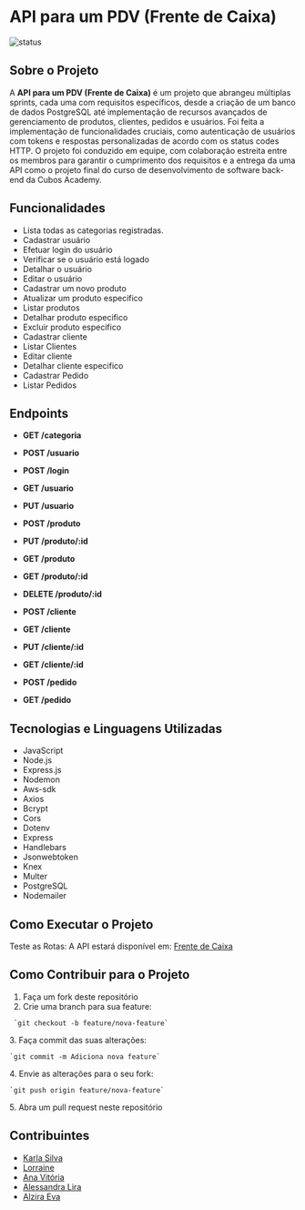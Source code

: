 # API para um PDV (Frente de Caixa)


![status](https://img.shields.io/badge/status-%20concluido-green)

## Sobre o Projeto

A  **API para um PDV (Frente de Caixa)**  é um projeto que abrangeu múltiplas sprints, cada uma com requisitos específicos, desde a criação de um banco de dados PostgreSQL até implementação de recursos avançados de gerenciamento de produtos, clientes, pedidos e usuários. Foi feita a implementação de funcionalidades cruciais, como autenticação de usuários com tokens e respostas personalizadas de acordo com os status codes HTTP. O projeto foi conduzido em equipe, com colaboração estreita entre os membros para garantir o cumprimento dos requisitos e a entrega da uma API como o projeto final do curso de desenvolvimento de software back-end da Cubos Academy.

## Funcionalidades

- Lista todas as categorias registradas.
- Cadastrar usuário
- Efetuar login do usuário
- Verificar se o usuário está logado
- Detalhar o usuário
- Editar o usuário
- Cadastrar um novo produto
- Atualizar um produto especifico
- Listar produtos
- Detalhar produto especifico 
- Excluir produto especifico
- Cadastrar cliente
- Listar Clientes
- Editar cliente
- Detalhar cliente especifico
- Cadastrar Pedido
- Listar Pedidos
  
## Endpoints

- **GET /categoria**

- **POST /usuario**

- **POST /login**

- **GET /usuario**

- **PUT /usuario**

- **POST /produto**

- **PUT /produto/:id**

- **GET /produto**

- **GET /produto/:id**

- **DELETE /produto/:id**

- **POST /cliente**

- **GET /cliente**

- **PUT /cliente/:id**

- **GET /cliente/:id**

- **POST /pedido**

- **GET /pedido**

## Tecnologias e Linguagens Utilizadas

- JavaScript
- Node.js
- Express.js
- Nodemon 
- Aws-sdk
- Axios
- Bcrypt
- Cors
- Dotenv
- Express
- Handlebars
- Jsonwebtoken
- Knex
- Multer
- PostgreSQL
- Nodemailer
  
## Como Executar o Projeto

 Teste as Rotas: A API estará disponível em: [Frente de Caixa](https://distinct-cloak-calf.cyclic.app)

## Como Contribuir para o Projeto

1. Faça um fork deste repositório
2. Crie uma branch para sua feature:
<div>
  
     `git checkout -b feature/nova-feature`
    
 </div>  
3. Faça commit das suas alterações:
<div>
  
    `git commit -m Adiciona nova feature`
    
 </div>  
4. Envie as alterações para o seu fork:
<div>
     
    `git push origin feature/nova-feature`
   
 </div>
5. Abra um pull request neste repositório

## Contribuintes

- [Karla Silva](https://github.com/KarlaSilvaEng)
- [Lorraine](https://github.com/Lorrainelbs)
- [Ana Vitória](https://github.com/claracjz)
- [Alessandra Lira](https://github.com/AlleLira)
- [Alzira Eva](https://github.com/AlziraEva)

